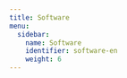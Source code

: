 ```yaml
---
title: Software
menu:
  sidebar:
    name: Software
    identifier: software-en
    weight: 6
---
```

